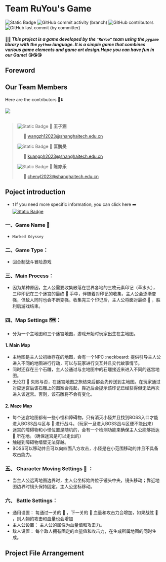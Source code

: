 # Team RuYou's Game  


![Static Badge](https://img.shields.io/badge/RuYou-purple)
![GitHub commit activity (branch)](https://img.shields.io/github/commit-activity/t/wangzh12023/RuYou_Game)
![GitHub contributors](https://img.shields.io/github/contributors-anon/wangzh12023/RuYou_Game)
![GitHub last commit (by committer)](https://img.shields.io/github/last-commit/wangzh12023/RuYou_Game)

####  :tada::dizzy: _This project is a game developed by the `"RuYou"` team using the `pygame` library with the `python` language. It is a simple game that combines various game elements and game art design.Hope you can have fun in our Game!_ :kissing_heart::kissing_heart::kissing_heart:

## Foreword

## Our Team Members
Here are the contributors :clap::arrow_down:

<!-- ![](https://contrib.rocks/image?repo=wangzh12023/RuYou_Game) -->
<a href="https://contrib.rocks/image?repo=wangzh12023/RuYou_Game">
  <img src="https://contrib.rocks/image?repo=wangzh12023/RuYou_Game">
</a>
<br><br>

> ![Static Badge](https://img.shields.io/badge/1-blue) :bust_in_silhouette: **王子涵**
> 
> &nbsp;&nbsp;&nbsp;&nbsp; :email: wangzh12023@shanghaitech.edu.cn
>
> ![Static Badge](https://img.shields.io/badge/2-blue) :bust_in_silhouette: **匡鹏昊**
> 
> &nbsp;&nbsp;&nbsp;&nbsp; :email: kuangph2023@shanghaitech.edu.cn
> 
> ![Static Badge](https://img.shields.io/badge/3-blue) :bust_in_silhouette: **陈亦乐**
>
> &nbsp;&nbsp;&nbsp;&nbsp; :email: chenyl2023@shanghaitech.edu.cn



## Poject introduction 

- :heavy_exclamation_mark: If you need more specific information, you can click here ➡️
&nbsp;&nbsp;&nbsp;[![Static Badge](https://img.shields.io/badge/Introduction-green)](game_specific_introduction.md)

### 一、Game Name :dart:
- `Marked Odyssey`
### 二、Game Type：
- 回合制战斗冒险游戏
### 三、Main Process：
- 因为某种原因，主人公需要收集散落在世界各地的三枚元素印记（草水火），三种印记在三个迷宫的最终 :imp: 手中，伴随着对印记的收集，主人公会逐渐变强，但敌人同时也会不断变强。收集完三个印记后，主人公将面对最终 :imp: ，胜利后游戏结束。
### 四、Map Settings 🗺️：
- 分为一个主地图和三个迷宫地图，游戏开始时玩家出生在主地图。
#### 1. Main Map
  - 主地图是主人公初始存在的地图，会有一个NPC :neckbeard: 提供引导主人公进入不同的地图进行行动，可以与玩家进行交互并且交代故事情节。
  - 同时还存在三个石雕，主人公通过与主地图中的石雕接近来进入不同的迷宫地图。
  - 无论打 :imp: 失败与否，在迷宫地图之旅结束后都会先传送到主地图。在玩家通过对应迷宫后该石雕上的图案会亮起，靠近后会提示该印记已经获得但无法再次进入该迷宫。否则，该石雕将不会有变化。
#### 2. Maze Map
  - 每个迷宫地图都有一些小怪和障碍物，只有消灭小怪并且找到BOSS入口才能进入BOSS战斗区与 :imp: 进行战斗。（玩家一旦进入BOSS战斗区便不能出来）
  - 迷宫的障碍物和小怪位置是随机的，会有一个检测功能来确保主人公能够抵达 :imp: 所在地。（确保迷宫是可以走出的）
  - 触碰到障碍物墙壁无法穿越。
  - BOSS可以移动并且可以向四面八方攻击，小怪是在小范围移动的并且不具备攻击能力。
### 五、 Character Moving Settings :man: ：
  - 当主人公远离地图边界时，主人公坐标始终位于镜头中央，镜头移动；靠近地图边界时镜头保持固定，主人公坐标移动。
### 六、 Battle Settings：
  - 通用设置：
    每通过一关的 :imp: ，下一关的 :imp: 血量和攻击力会增加，如果战胜 :imp: ，则人物的攻击和血量也会增加
  - 主人公设置：
    主人公的属性为血量值和攻击力。
  - 敌人设置：
    每个敌人拥有固定的血量值和攻击力，在生成所属地图的同时生成。
## Project File Arrangement

<!-- > #### This project contains some files below:
> - Main.py (run game)
> - SceneManager.py (which is used to centrally manage the following files for image generation)
>   - Map.py   (generate map)
>   - Player.py (set player's attributes)
>   - NPC.py (set NPC's attributes)
>   - Monster.py (set monster's attibutes)
>   - Diologue.py (set diologue)
>   - Battle.py (make battle effects) -->








